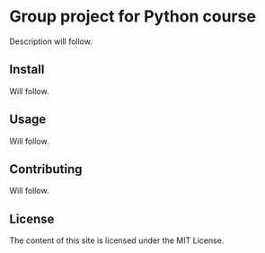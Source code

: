 # Group project for Python course

Description will follow.

## Install
Will follow.

## Usage 
Will follow.

## Contributing
Will follow.

## License
The content of this site is licensed under the MIT License.